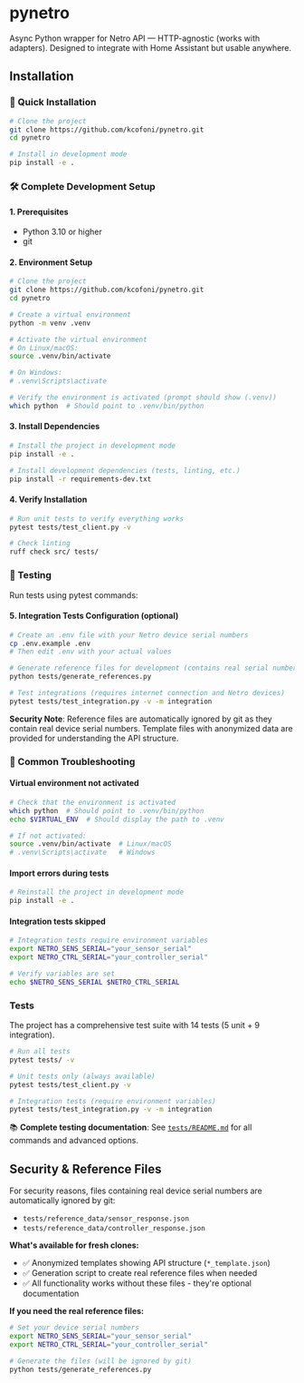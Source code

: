 # pynetro

Async Python wrapper for Netro API — HTTP-agnostic (works with adapters).
Designed to integrate with Home Assistant but usable anywhere.

## Installation

### 🚀 Quick Installation

```bash
# Clone the project
git clone https://github.com/kcofoni/pynetro.git
cd pynetro

# Install in development mode
pip install -e .
```

### 🛠️ Complete Development Setup

#### 1. Prerequisites
- Python 3.10 or higher
- git

#### 2. Environment Setup

```bash
# Clone the project
git clone https://github.com/kcofoni/pynetro.git
cd pynetro

# Create a virtual environment
python -m venv .venv

# Activate the virtual environment
# On Linux/macOS:
source .venv/bin/activate

# On Windows:
# .venv\Scripts\activate

# Verify the environment is activated (prompt should show (.venv))
which python  # Should point to .venv/bin/python
```

#### 3. Install Dependencies

```bash
# Install the project in development mode
pip install -e .

# Install development dependencies (tests, linting, etc.)
pip install -r requirements-dev.txt
```

#### 4. Verify Installation

```bash
# Run unit tests to verify everything works
pytest tests/test_client.py -v

# Check linting
ruff check src/ tests/
```

### 🧪 Testing

Run tests using pytest commands:

#### 5. Integration Tests Configuration (optional)

```bash
# Create an .env file with your Netro device serial numbers
cp .env.example .env
# Then edit .env with your actual values

# Generate reference files for development (contains real serial numbers, ignored by git)
python tests/generate_references.py

# Test integrations (requires internet connection and Netro devices)
pytest tests/test_integration.py -v -m integration
```

**Security Note**: Reference files are automatically ignored by git as they contain real device serial numbers. Template files with anonymized data are provided for understanding the API structure.

### 🔧 Common Troubleshooting

#### Virtual environment not activated
```bash
# Check that the environment is activated
which python  # Should point to .venv/bin/python
echo $VIRTUAL_ENV  # Should display the path to .venv

# If not activated:
source .venv/bin/activate  # Linux/macOS
# .venv\Scripts\activate   # Windows
```

#### Import errors during tests
```bash
# Reinstall the project in development mode
pip install -e .
```

#### Integration tests skipped
```bash
# Integration tests require environment variables
export NETRO_SENS_SERIAL="your_sensor_serial"
export NETRO_CTRL_SERIAL="your_controller_serial"

# Verify variables are set
echo $NETRO_SENS_SERIAL $NETRO_CTRL_SERIAL
```

### Tests

The project has a comprehensive test suite with 14 tests (5 unit + 9 integration).

```bash
# Run all tests
pytest tests/ -v

# Unit tests only (always available)
pytest tests/test_client.py -v

# Integration tests (require environment variables)
pytest tests/test_integration.py -v -m integration
```

📚 **Complete testing documentation**: See [`tests/README.md`](tests/README.md) for all commands and advanced options.

## Security & Reference Files

For security reasons, files containing real device serial numbers are automatically ignored by git:
- `tests/reference_data/sensor_response.json` 
- `tests/reference_data/controller_response.json`

**What's available for fresh clones:**
- ✅ Anonymized templates showing API structure (`*_template.json`)
- ✅ Generation script to create real reference files when needed
- ✅ All functionality works without these files - they're optional documentation

**If you need the real reference files:**
```bash
# Set your device serial numbers
export NETRO_SENS_SERIAL="your_sensor_serial" 
export NETRO_CTRL_SERIAL="your_controller_serial"

# Generate the files (will be ignored by git)
python tests/generate_references.py
```
